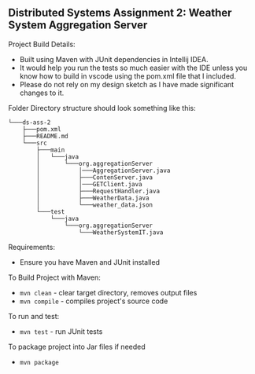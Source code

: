 ## Distributed Systems Assignment 2: Weather System Aggregation Server

Project Build Details:
- Built using Maven with JUnit dependencies in Intellij IDEA.
- It would help you run the tests so much easier with the IDE unless you know how to build in vscode using the pom.xml file that I included.
- Please do not rely on my design sketch as I have made significant changes to it.

Folder Directory structure should look something like this:
```
└───ds-ass-2
    ├───pom.xml
    ├───README.md
    └───src
        ├───main
        │   └───java
        │       └───org.aggregationServer
        │           │───AggregationServer.java
        │           ├───ContenServer.java
        │           │───GETClient.java
        │           ├───RequestHandler.java
        │           ├───WeatherData.java
        │           └───weather_data.json
        └───test
            └───java
                └───org.aggregationServer
                    └───WeatherSystemIT.java
```

Requirements:
- Ensure you have Maven and JUnit installed

To Build Project with Maven:
- `mvn clean` - clear target directory, removes output files
- `mvn compile` - compiles project's source code

To run and test:
- `mvn test` - run JUnit tests

To package project into Jar files if needed
- `mvn package`
